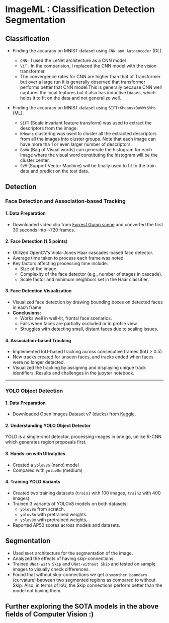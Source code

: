 # ImageML : Classification Detection Segmentation

## Classification

- Finding the accuracy on MNIST dataset using `CNN and Autoencoder` (DL).
     - `CNN` : I used the LeNet architecture as a CNN model 
     - `ViT` : In the comparision, I replaced the CNN model with the vision transformer.
     - The convergence rates for CNN are higher than that of Transformer but over a large run it is generally observed that transformer performs better that CNN model.This is generally because CNN well captures the local features but it also has inductive biases, which helps it to fit on the data and not generalize well.
     
- Finding the accuracy on MNIST dataset using `SIFT+KMeans+BoVW+SVMs` (ML).
     - `SIFT` (Scale invariant feature transform) was used to extract the descriptors from the image.
     - `KMeans` clustering was used to cluster all the extracted descriptors from all the images into cluster groups. Note that each image can have more tha 1 or even larger number of descriptors.
     - `BoVW` (Bag of Visual words) can generate the histogram for each image where the visual word constituting the histogram will be the cluster center.
     - `SVM` (Support Vector Machine) will be finally used to fit to the train data and predict on the test data.

## Detection 

### Face Detection and Association-based Tracking

#### 1. Data Preparation
- Downloaded video clip from [Forrest Gump scene](https://www.youtube.com/watch?v=bSMxl1V8FSg) and converted the first 30 seconds into ~720 frames.

#### 2. Face Detection (1.5 points)
- Utilized OpenCV’s Viola-Jones Haar cascades-based face detector.
- Average time taken to process each frame was noted.
- Key factors affecting processing time include:
  - Size of the image.
  - Complexity of the face detector (e.g., number of stages in cascade).
  - Scale factor and minimum neighbors set in the Haar classifier.

#### 3. Face Detection Visualization
- Visualized face detection by drawing bounding boxes on detected faces in each frame.
- **Conclusions:**
  - Works well in well-lit, frontal face scenarios.
  - Fails when faces are partially occluded or in profile view.
  - Struggles with detecting small, distant faces due to scaling issues.

#### 4. Association-based Tracking
- Implemented IoU-based tracking across consecutive frames (IoU > 0.5).
- New tracks created for unseen faces, and tracks ended when faces were no longer detected.
- Visualized the tracking by assigning and displaying unique track identifiers. Results and challenges in the jupyter notebook.

---

### YOLO Object Detection

#### 1. Data Preparation
- Downloaded Open Images Dataset v7 (ducks) from [Kaggle](https://www.kaggle.com/datasets/haziqasajid5122/yolov8-finetuning-dataset-ducks).

#### 2. Understanding YOLO Object Detector 
YOLO is a single-shot detector, processing images in one go, unlike R-CNN which generates region proposals first.


#### 3. Hands-on with Ultralytics
- Created a `yolov8n` (nano) model
- Compared with `yolov8m` (medium)

#### 4. Training YOLO Variants
- Created two training datasets (`train1` with 100 images, `train2` with 400 images).
- Trained 3 variants of YOLOv8 models on both datasets:
  - `yolov8n` from scratch.
  - `yolov8n` with pretrained weights.
  - `yolov8m` with pretrained weights.
- Reported AP50 scores across models and datasets.

## Segmentation
- Used `UNet` architecture for the segmentation of the image.
- Analyzed the effects of having skip-connections.
- Trained `UNet-with Skip` and `UNet-without Skip` and tested on sample images to visually check differences.
- Found that without skip-connections we get a `smoother boundary` (curvature) between two segmented regions as compared to without Skip. Also, in terms of IoU, the Skip connections perform better than the model not having them.

## Further exploring the SOTA models in the above fields of Computer Vision :) 